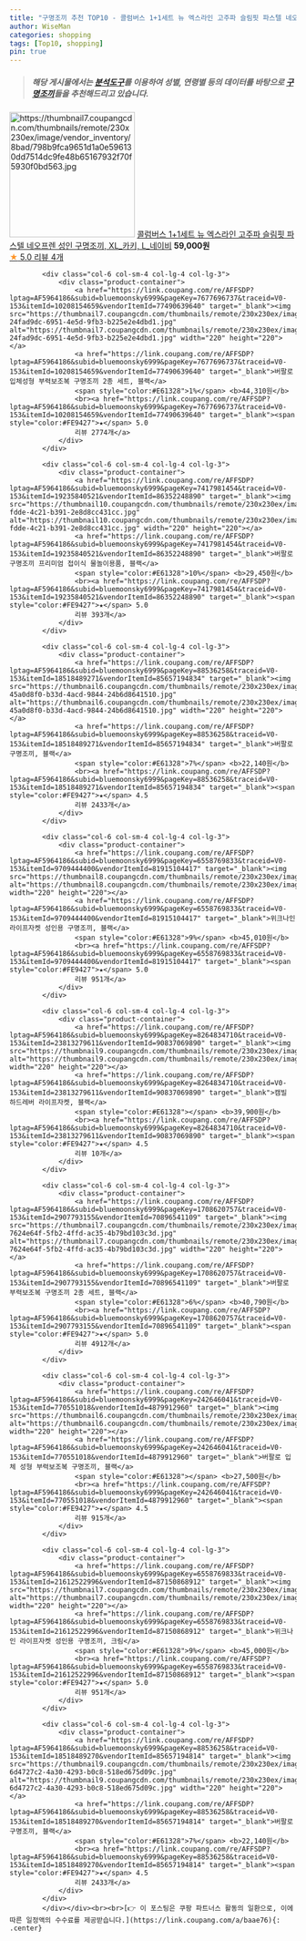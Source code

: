 ```yaml
---
title: "구명조끼 추천 TOP10 - 콜럼버스 1+1세트 뉴 엑스라인 고주파 슬림핏 파스텔 네오프렌 성인 구명조끼, XL_카키, L_네이비"
author: WiseMan
categories: shopping
tags: [Top10, shopping]
pin: true
---
```


> ##### 해당 게시물에서는 [**분석도구**](https://itemscout.io/)를 이용하여 **성별**, **연령별** 등의 데이터를 바탕으로 [**구명조끼**](https://link.coupang.com/a/baae76)들을 추천해드리고 있습니다.
<div class="container"><div class="row">
            <div class="col-6 col-sm-4 col-lg-4 col-lg-3">
                <div class="product-container">
                    <a href="https://link.coupang.com/re/AFFSDP?lptag=AF5964186&subid=bluemoonsky6999&pageKey=8135684391&traceid=V0-153&itemId=23110037309&vendorItemId=90143287025" target="_blank"><img src="https://thumbnail7.coupangcdn.com/thumbnails/remote/230x230ex/image/vendor_inventory/8bad/798b9fca9651d1a0e596130dd7514dc9fe48b65167932f70f5930f0bd563.jpg" alt="https://thumbnail7.coupangcdn.com/thumbnails/remote/230x230ex/image/vendor_inventory/8bad/798b9fca9651d1a0e596130dd7514dc9fe48b65167932f70f5930f0bd563.jpg" width="220" height="220"></a>
                    <a href="https://link.coupang.com/re/AFFSDP?lptag=AF5964186&subid=bluemoonsky6999&pageKey=8135684391&traceid=V0-153&itemId=23110037309&vendorItemId=90143287025" target="_blank">콜럼버스 1+1세트 뉴 엑스라인 고주파 슬림핏 파스텔 네오프렌 성인 구명조끼, XL_카키, L_네이비</a>
                    <span style="color:#E61328"></span> <b>59,000원</b>
                    <br><a href="https://link.coupang.com/re/AFFSDP?lptag=AF5964186&subid=bluemoonsky6999&pageKey=8135684391&traceid=V0-153&itemId=23110037309&vendorItemId=90143287025" target="_blank"><span style="color:#FE9427">★</span> 5.0
                    리뷰 4개</a>
                </div>
            </div>
            
            <div class="col-6 col-sm-4 col-lg-4 col-lg-3">
                <div class="product-container">
                    <a href="https://link.coupang.com/re/AFFSDP?lptag=AF5964186&subid=bluemoonsky6999&pageKey=7677696737&traceid=V0-153&itemId=10208154659&vendorItemId=77490639640" target="_blank"><img src="https://thumbnail7.coupangcdn.com/thumbnails/remote/230x230ex/image/retail/images/4336050058834276-24fad9dc-6951-4e5d-9fb3-b225e2e4dbd1.jpg" alt="https://thumbnail7.coupangcdn.com/thumbnails/remote/230x230ex/image/retail/images/4336050058834276-24fad9dc-6951-4e5d-9fb3-b225e2e4dbd1.jpg" width="220" height="220"></a>
                    <a href="https://link.coupang.com/re/AFFSDP?lptag=AF5964186&subid=bluemoonsky6999&pageKey=7677696737&traceid=V0-153&itemId=10208154659&vendorItemId=77490639640" target="_blank">버팔로 입체성형 부력보조복 구명조끼 2종 세트, 블랙</a>
                    <span style="color:#E61328">1%</span> <b>44,310원</b>
                    <br><a href="https://link.coupang.com/re/AFFSDP?lptag=AF5964186&subid=bluemoonsky6999&pageKey=7677696737&traceid=V0-153&itemId=10208154659&vendorItemId=77490639640" target="_blank"><span style="color:#FE9427">★</span> 5.0
                    리뷰 2774개</a>
                </div>
            </div>
            
            <div class="col-6 col-sm-4 col-lg-4 col-lg-3">
                <div class="product-container">
                    <a href="https://link.coupang.com/re/AFFSDP?lptag=AF5964186&subid=bluemoonsky6999&pageKey=7417981454&traceid=V0-153&itemId=19235840521&vendorItemId=86352248890" target="_blank"><img src="https://thumbnail10.coupangcdn.com/thumbnails/remote/230x230ex/image/retail/images/2023/06/22/15/4/c849ad57-fdde-4c21-b391-2e8d8cc431cc.jpg" alt="https://thumbnail10.coupangcdn.com/thumbnails/remote/230x230ex/image/retail/images/2023/06/22/15/4/c849ad57-fdde-4c21-b391-2e8d8cc431cc.jpg" width="220" height="220"></a>
                    <a href="https://link.coupang.com/re/AFFSDP?lptag=AF5964186&subid=bluemoonsky6999&pageKey=7417981454&traceid=V0-153&itemId=19235840521&vendorItemId=86352248890" target="_blank">버팔로구명조끼 프리미엄 접이식 물놀이용품, 블랙</a>
                    <span style="color:#E61328">10%</span> <b>29,450원</b>
                    <br><a href="https://link.coupang.com/re/AFFSDP?lptag=AF5964186&subid=bluemoonsky6999&pageKey=7417981454&traceid=V0-153&itemId=19235840521&vendorItemId=86352248890" target="_blank"><span style="color:#FE9427">★</span> 5.0
                    리뷰 393개</a>
                </div>
            </div>
            
            <div class="col-6 col-sm-4 col-lg-4 col-lg-3">
                <div class="product-container">
                    <a href="https://link.coupang.com/re/AFFSDP?lptag=AF5964186&subid=bluemoonsky6999&pageKey=88536258&traceid=V0-153&itemId=18518489271&vendorItemId=85657194834" target="_blank"><img src="https://thumbnail6.coupangcdn.com/thumbnails/remote/230x230ex/image/retail/images/1091616342720356-45a0d8f0-b33d-4acd-9844-24b6d8641510.jpg" alt="https://thumbnail6.coupangcdn.com/thumbnails/remote/230x230ex/image/retail/images/1091616342720356-45a0d8f0-b33d-4acd-9844-24b6d8641510.jpg" width="220" height="220"></a>
                    <a href="https://link.coupang.com/re/AFFSDP?lptag=AF5964186&subid=bluemoonsky6999&pageKey=88536258&traceid=V0-153&itemId=18518489271&vendorItemId=85657194834" target="_blank">버팔로 구명조끼, 블랙</a>
                    <span style="color:#E61328">7%</span> <b>22,140원</b>
                    <br><a href="https://link.coupang.com/re/AFFSDP?lptag=AF5964186&subid=bluemoonsky6999&pageKey=88536258&traceid=V0-153&itemId=18518489271&vendorItemId=85657194834" target="_blank"><span style="color:#FE9427">★</span> 4.5
                    리뷰 2433개</a>
                </div>
            </div>
            
            <div class="col-6 col-sm-4 col-lg-4 col-lg-3">
                <div class="product-container">
                    <a href="https://link.coupang.com/re/AFFSDP?lptag=AF5964186&subid=bluemoonsky6999&pageKey=6558769833&traceid=V0-153&itemId=9709444400&vendorItemId=81915104417" target="_blank"><img src="https://thumbnail8.coupangcdn.com/thumbnails/remote/230x230ex/image/vendor_inventory/8cc4/84ae6ea10803b4a4185974d9de6b19cf6b0cd4dad16916eb099046b1a15d.jpg" alt="https://thumbnail8.coupangcdn.com/thumbnails/remote/230x230ex/image/vendor_inventory/8cc4/84ae6ea10803b4a4185974d9de6b19cf6b0cd4dad16916eb099046b1a15d.jpg" width="220" height="220"></a>
                    <a href="https://link.coupang.com/re/AFFSDP?lptag=AF5964186&subid=bluemoonsky6999&pageKey=6558769833&traceid=V0-153&itemId=9709444400&vendorItemId=81915104417" target="_blank">위크나인 라이프자켓 성인용 구명조끼, 블랙</a>
                    <span style="color:#E61328">9%</span> <b>45,010원</b>
                    <br><a href="https://link.coupang.com/re/AFFSDP?lptag=AF5964186&subid=bluemoonsky6999&pageKey=6558769833&traceid=V0-153&itemId=9709444400&vendorItemId=81915104417" target="_blank"><span style="color:#FE9427">★</span> 5.0
                    리뷰 951개</a>
                </div>
            </div>
            
            <div class="col-6 col-sm-4 col-lg-4 col-lg-3">
                <div class="product-container">
                    <a href="https://link.coupang.com/re/AFFSDP?lptag=AF5964186&subid=bluemoonsky6999&pageKey=8264834710&traceid=V0-153&itemId=23813279611&vendorItemId=90837069890" target="_blank"><img src="https://thumbnail9.coupangcdn.com/thumbnails/remote/230x230ex/image/vendor_inventory/e128/23bc9b357c4bf7de6f2ac22f3deb3c1755545ae5e029bfe73517b795e467.jpg" alt="https://thumbnail9.coupangcdn.com/thumbnails/remote/230x230ex/image/vendor_inventory/e128/23bc9b357c4bf7de6f2ac22f3deb3c1755545ae5e029bfe73517b795e467.jpg" width="220" height="220"></a>
                    <a href="https://link.coupang.com/re/AFFSDP?lptag=AF5964186&subid=bluemoonsky6999&pageKey=8264834710&traceid=V0-153&itemId=23813279611&vendorItemId=90837069890" target="_blank">캠빌 하드레버 라이프자켓, 블랙</a>
                    <span style="color:#E61328"></span> <b>39,900원</b>
                    <br><a href="https://link.coupang.com/re/AFFSDP?lptag=AF5964186&subid=bluemoonsky6999&pageKey=8264834710&traceid=V0-153&itemId=23813279611&vendorItemId=90837069890" target="_blank"><span style="color:#FE9427">★</span> 4.5
                    리뷰 10개</a>
                </div>
            </div>
            
            <div class="col-6 col-sm-4 col-lg-4 col-lg-3">
                <div class="product-container">
                    <a href="https://link.coupang.com/re/AFFSDP?lptag=AF5964186&subid=bluemoonsky6999&pageKey=1708620757&traceid=V0-153&itemId=2907793155&vendorItemId=70896541109" target="_blank"><img src="https://thumbnail7.coupangcdn.com/thumbnails/remote/230x230ex/image/retail/images/4359828822880513-7624e64f-5fb2-4ffd-ac35-4b79bd103c3d.jpg" alt="https://thumbnail7.coupangcdn.com/thumbnails/remote/230x230ex/image/retail/images/4359828822880513-7624e64f-5fb2-4ffd-ac35-4b79bd103c3d.jpg" width="220" height="220"></a>
                    <a href="https://link.coupang.com/re/AFFSDP?lptag=AF5964186&subid=bluemoonsky6999&pageKey=1708620757&traceid=V0-153&itemId=2907793155&vendorItemId=70896541109" target="_blank">버팔로 부력보조복 구명조끼 2종 세트, 블랙</a>
                    <span style="color:#E61328">6%</span> <b>40,790원</b>
                    <br><a href="https://link.coupang.com/re/AFFSDP?lptag=AF5964186&subid=bluemoonsky6999&pageKey=1708620757&traceid=V0-153&itemId=2907793155&vendorItemId=70896541109" target="_blank"><span style="color:#FE9427">★</span> 5.0
                    리뷰 4912개</a>
                </div>
            </div>
            
            <div class="col-6 col-sm-4 col-lg-4 col-lg-3">
                <div class="product-container">
                    <a href="https://link.coupang.com/re/AFFSDP?lptag=AF5964186&subid=bluemoonsky6999&pageKey=242646041&traceid=V0-153&itemId=770551018&vendorItemId=4879912960" target="_blank"><img src="https://thumbnail6.coupangcdn.com/thumbnails/remote/230x230ex/image/vendor_inventory/8145/a37e3e51cfe18b4a9d27208ec8b172952bec391c5efdd711f1819415844d.jpg" alt="https://thumbnail6.coupangcdn.com/thumbnails/remote/230x230ex/image/vendor_inventory/8145/a37e3e51cfe18b4a9d27208ec8b172952bec391c5efdd711f1819415844d.jpg" width="220" height="220"></a>
                    <a href="https://link.coupang.com/re/AFFSDP?lptag=AF5964186&subid=bluemoonsky6999&pageKey=242646041&traceid=V0-153&itemId=770551018&vendorItemId=4879912960" target="_blank">버팔로 입체 성형 부력보조복 구명조끼, 블랙</a>
                    <span style="color:#E61328"></span> <b>27,500원</b>
                    <br><a href="https://link.coupang.com/re/AFFSDP?lptag=AF5964186&subid=bluemoonsky6999&pageKey=242646041&traceid=V0-153&itemId=770551018&vendorItemId=4879912960" target="_blank"><span style="color:#FE9427">★</span> 4.5
                    리뷰 915개</a>
                </div>
            </div>
            
            <div class="col-6 col-sm-4 col-lg-4 col-lg-3">
                <div class="product-container">
                    <a href="https://link.coupang.com/re/AFFSDP?lptag=AF5964186&subid=bluemoonsky6999&pageKey=6558769833&traceid=V0-153&itemId=21612522996&vendorItemId=87150868912" target="_blank"><img src="https://thumbnail7.coupangcdn.com/thumbnails/remote/230x230ex/image/vendor_inventory/c472/9d43f97398da222cd5036abb07d639365ba54c8343f977bb15479c8f8466.jpg" alt="https://thumbnail7.coupangcdn.com/thumbnails/remote/230x230ex/image/vendor_inventory/c472/9d43f97398da222cd5036abb07d639365ba54c8343f977bb15479c8f8466.jpg" width="220" height="220"></a>
                    <a href="https://link.coupang.com/re/AFFSDP?lptag=AF5964186&subid=bluemoonsky6999&pageKey=6558769833&traceid=V0-153&itemId=21612522996&vendorItemId=87150868912" target="_blank">위크나인 라이프자켓 성인용 구명조끼, 크림</a>
                    <span style="color:#E61328">9%</span> <b>45,000원</b>
                    <br><a href="https://link.coupang.com/re/AFFSDP?lptag=AF5964186&subid=bluemoonsky6999&pageKey=6558769833&traceid=V0-153&itemId=21612522996&vendorItemId=87150868912" target="_blank"><span style="color:#FE9427">★</span> 5.0
                    리뷰 951개</a>
                </div>
            </div>
            
            <div class="col-6 col-sm-4 col-lg-4 col-lg-3">
                <div class="product-container">
                    <a href="https://link.coupang.com/re/AFFSDP?lptag=AF5964186&subid=bluemoonsky6999&pageKey=88536258&traceid=V0-153&itemId=18518489270&vendorItemId=85657194814" target="_blank"><img src="https://thumbnail9.coupangcdn.com/thumbnails/remote/230x230ex/image/retail/images/80620232738206-6d4727c2-4a30-4293-b0c8-518ed675d09c.jpg" alt="https://thumbnail9.coupangcdn.com/thumbnails/remote/230x230ex/image/retail/images/80620232738206-6d4727c2-4a30-4293-b0c8-518ed675d09c.jpg" width="220" height="220"></a>
                    <a href="https://link.coupang.com/re/AFFSDP?lptag=AF5964186&subid=bluemoonsky6999&pageKey=88536258&traceid=V0-153&itemId=18518489270&vendorItemId=85657194814" target="_blank">버팔로 구명조끼, 블랙</a>
                    <span style="color:#E61328">7%</span> <b>22,140원</b>
                    <br><a href="https://link.coupang.com/re/AFFSDP?lptag=AF5964186&subid=bluemoonsky6999&pageKey=88536258&traceid=V0-153&itemId=18518489270&vendorItemId=85657194814" target="_blank"><span style="color:#FE9427">★</span> 4.5
                    리뷰 2433개</a>
                </div>
            </div>
            </div></div><br><br>[👉 이 포스팅은 쿠팡 파트너스 활동의 일환으로, 이에 따른 일정액의 수수료를 제공받습니다.](https://link.coupang.com/a/baae76){: .center}